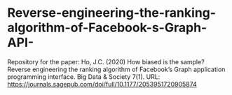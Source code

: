 # Reverse-engineering-the-ranking-algorithm-of-Facebook-s-Graph-API-
Repository for the paper: Ho, J.C. (2020) How biased is the sample? Reverse engineering the ranking algorithm of Facebook’s Graph application programming interface. Big Data &amp; Society 7(1). URL: https://journals.sagepub.com/doi/full/10.1177/2053951720905874
